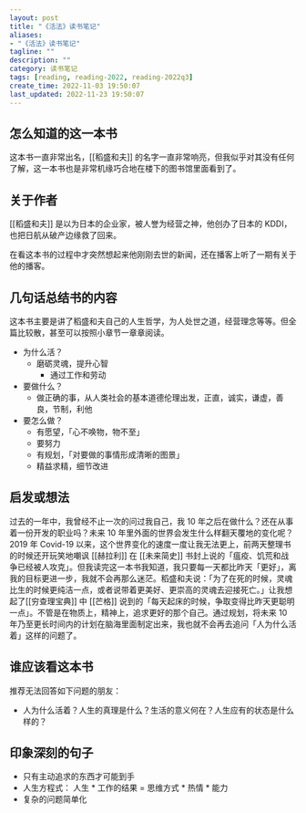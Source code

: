```yaml
---
layout: post
title: "《活法》读书笔记"
aliases:
- "《活法》读书笔记"
tagline: ""
description: ""
category: 读书笔记
tags: [reading, reading-2022, reading-2022q3]
create_time: 2022-11-03 19:50:07
last_updated: 2022-11-23 19:50:07
---
```


## 怎么知道的这一本书
这本书一直非常出名，[[稻盛和夫]] 的名字一直非常响亮，但我似乎对其没有任何了解，这一本书也是非常机缘巧合地在楼下的图书馆里面看到了。

## 关于作者
[[稻盛和夫]] 是以为日本的企业家，被人誉为经营之神，他创办了日本的 KDDI，也把日航从破产边缘救了回来。

在看这本书的过程中才突然想起来他刚刚去世的新闻，还在播客上听了一期有关于他的播客。

## 几句话总结书的内容
这本书主要是讲了稻盛和夫自己的人生哲学，为人处世之道，经营理念等等。但全篇比较散，甚至可以按照小章节一章章阅读。

- 为什么活？
    - 磨砺灵魂，提升心智
        - 通过工作和劳动
- 要做什么？
    - 做正确的事，从人类社会的基本道德伦理出发，正直，诚实，谦虚，善良，节制，利他
- 要怎么做？
    - 有愿望，「心不唤物，物不至」
    - 要努力
    - 有规划，「对要做的事情形成清晰的图景」
    - 精益求精，细节改进

## 启发或想法
过去的一年中，我曾经不止一次的问过我自己，我 10 年之后在做什么？还在从事着一份开发的职业吗？未来 10 年里外面的世界会发生什么样翻天覆地的变化呢？2019 年 Covid-19 以来，这个世界变化的速度一度让我无法更上，前两天整理书的时候还开玩笑地嘲讽 [[赫拉利]] 在 [[未来简史]] 书封上说的「瘟疫、饥荒和战争已经被人攻克」。但我读完这一本书我知道，我只要每一天都比昨天「更好」，离我的目标更进一步，我就不会再那么迷茫。稻盛和夫说：「为了在死的时候，灵魂比生的时候更纯洁一点，或者说带着更美好、更崇高的灵魂去迎接死亡。」让我想起了[[穷查理宝典]] 中 [[芒格]] 说到的「每天起床的时候，争取变得比昨天更聪明一点」。不管是在物质上，精神上，追求更好的那个自己。通过规划，将未来 10 年乃至更长时间内的计划在脑海里面制定出来，我也就不会再去追问「人为什么活着」这样的问题了。

## 谁应该看这本书
推荐无法回答如下问题的朋友：

- 人为什么活着？人生的真理是什么？生活的意义何在？人生应有的状态是什么样的？

## 印象深刻的句子

- 只有主动追求的东西才可能到手
- 人生方程式： 人生 * 工作的结果 = 思维方式 * 热情 * 能力
- 复杂的问题简单化
